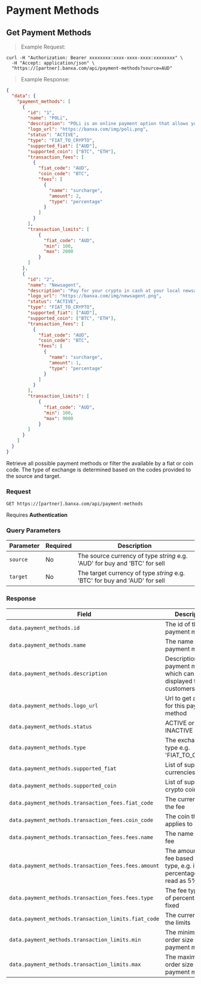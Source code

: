 # Payment Methods

## Get Payment Methods

> Example Request:

```shell
curl -H "Authorization: Bearer xxxxxxxx:xxxx-xxxx-xxxx:xxxxxxxx" \
  -H "Accept: application/json" \
  "https://[partner].banxa.com/api/payment-methods?source=AUD"
```

> Example Response:

```json
{
  "data": {
    "payment_methods": [
      {
        "id": "1",
        "name": "POLi",
        "description": "POLi is an online payment option that allows you to use your internet banking system to securely buy crypto currency",
        "logo_url": "https://banxa.com/img/poli.png",
        "status": "ACTIVE",
        "type": "FIAT_TO_CRYPTO",
        "supported_fiat": ["AUD"],
        "supported_coin": ["BTC", "ETH"],
        "transaction_fees": [
          {
            "fiat_code": "AUD",
            "coin_code": "BTC",
            "fees": [
              {
                "name": "surcharge",
                "amount": 2,
                "type": "percentage"
              }
            ]
          }
        ],
        "transaction_limits": [
            {
              "fiat_code": "AUD",
              "min": 100,
              "max": 2000
            }
        ]
      },
      {
        "id": "2",
        "name": "Newsagent",
        "description": "Pay for your crypto in cash at your local newsagent",
        "logo_url": "https://banxa.com/img/newsagent.png",
        "status": "ACTIVE",
        "type": "FIAT_TO_CRYPTO",
        "supported_fiat": ["AUD"],
        "supported_coin": ["BTC", "ETH"],
        "transaction_fees": [
          {
            "fiat_code": "AUD",
            "coin_code": "BTC",
            "fees": [
              {
                "name": "surcharge",
                "amount": 1,
                "type": "percentage"
              }
            ]
          }
        ],
        "transaction_limits": [
            {
              "fiat_code": "AUD",
              "min": 100,
              "max": 9000
            }
        ]
      }
    ]
  }
}
```

Retrieve all possible payment methods or filter the available by a fiat or coin code. The type of exchange is determined based on the codes provided to the source and target.

### Request

`GET https://[partner].banxa.com/api/payment-methods`

<aside class="notice">
Requires <strong>Authentication</strong>
</aside>      

### Query Parameters

Parameter | Required | Description
--------- | -------- | -----------
`source` | No  | The source currency of type *string* e.g. 'AUD' for buy and 'BTC' for sell
`target` | No  | The target currency of type *string* e.g. 'BTC' for buy and 'AUD' for sell

### Response

Field | Description | Format
--------- | -------- | -----------
`data.payment_methods.id`    | The id of the payment method | string
`data.payment_methods.name`    | The name of the payment method | string
`data.payment_methods.description`    | Description of the payment method which can be displayed to customers | string
`data.payment_methods.logo_url`    | Url to get a logo for this payment method | uri
`data.payment_methods.status`    | ACTIVE or INACTIVE | string
`data.payment_methods.type`                   | The exchange type e.g. 'FIAT_TO_CRYPTO' | string
`data.payment_methods.supported_fiat`    | List of supported currencies | array&lt;string&gt;
`data.payment_methods.supported_coin`    | List of supported crypto coins | array&lt;string&gt;
`data.payment_methods.transaction_fees.fiat_code`    | The currency of the fee | string
`data.payment_methods.transaction_fees.coin_code`    | The coin this fee applies to | string
`data.payment_methods.transaction_fees.fees.name`    | The name of the fee | string
`data.payment_methods.transaction_fees.fees.amount`    | The amount of the fee based on the type, e.g. if 5 with percentage then read as 5% | number
`data.payment_methods.transaction_fees.fees.type`    | The fee type. One of percentage or fixed | string
`data.payment_methods.transaction_limits.fiat_code`    | The currency of the limits | number
`data.payment_methods.transaction_limits.min`    | The minimum order size for this payment method | number
`data.payment_methods.transaction_limits.max`    | The maximum order size for this payment method | number

